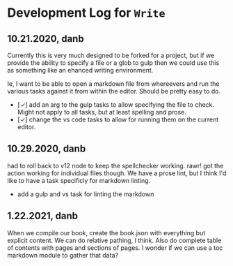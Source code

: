 # Development Log for `Write`

## 10.21.2020, danb

Currently this is very much designed to be forked for a project, but if we provide the ability to specify a file or a glob to gulp then we could use this as something like an ehanced writing environment. 

Ie, I want to be able to open a markdown file from whereevers and run the various tasks against it from within the editor. Should be pretty easy to do. 
 
- [✓] add an arg to the gulp tasks to allow specifying the file to check. Might not apply to all tasks, but at least spelling and prose. 
- [✓] change the vs code tasks to allow for running them on the current editor. 

## 10.29.2020, danb

had to roll back to v12 node to keep the spellchecker working.  rawr! got the action working for individual files though.
We have a prose lint, but I think I'd like to have a task specificly for markdown linting. 

- add a gulp and vs task for linting the markdown


## 1.22.2021, danb

When we compile our book, create the book.json with everything but explicit content. We can do relative pathing, I think. 
Also do complete table of contents with pages and sections of pages. 
I wonder if we can use a toc markdown module to gather that data?